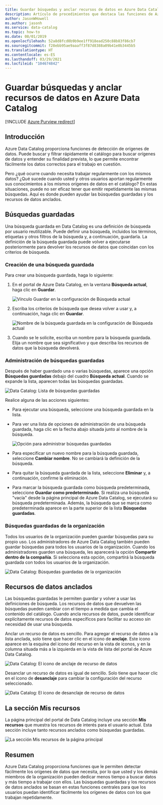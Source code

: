 ```yaml
---
title: Guardar búsquedas y anclar recursos de datos en Azure Data Catalog
description: Artículo de procedimientos que destaca las funciones de Azure Data Catalog para guardar orígenes de datos y recursos de datos para su uso posterior.
author: JasonWHowell
ms.author: jasonh
ms.service: data-catalog
ms.topic: how-to
ms.date: 08/01/2019
ms.openlocfilehash: 52a8d8fcd0b9b9ee1ff918ead250c88b83f86cb7
ms.sourcegitcommit: f28ebb95ae9aaaff3f87d8388a09b41e0b3445b5
ms.translationtype: HT
ms.contentlocale: es-ES
ms.lasthandoff: 03/29/2021
ms.locfileid: "104674842"
---
```

# <a name="save-searches-and-pin-data-assets-in-azure-data-catalog"></a>Guardar búsquedas y anclar recursos de datos en Azure Data Catalog

[!INCLUDE [Azure Purview redirect](../../includes/data-catalog-use-purview.md)]

## <a name="introduction"></a>Introducción
Azure Data Catalog proporciona funciones de detección de orígenes de datos. Puede buscar y filtrar rápidamente el catálogo para buscar orígenes de datos y entender su finalidad prevista, lo que permite encontrar fácilmente los datos correctos para el trabajo en cuestión.

Pero ¿qué ocurre cuando necesita trabajar regularmente con los mismos datos? ¿Qué sucede cuando usted y otros usuarios aportan regularmente sus conocimientos a los mismos orígenes de datos en el catálogo? En estas situaciones, puede no ser eficaz tener que emitir repetidamente las mismas búsquedas. Aquí es donde pueden ayudar las búsquedas guardadas y los recursos de datos anclados.

## <a name="saved-searches"></a>Búsquedas guardadas
Una búsqueda guardada en Data Catalog es una definición de búsqueda por usuario reutilizable. Puede definir una búsqueda, incluidos los términos, etiquetas y otros filtros de la búsqueda y, a continuación, guardarla. La definición de la búsqueda guardada puede volver a ejecutarse posteriormente para devolver los recursos de datos que coincidan con los criterios de búsqueda.

### <a name="create-a-saved-search"></a>Creación de una búsqueda guardada
Para crear una búsqueda guardada, haga lo siguiente:
1. En el portal de Azure Data Catalog, en la ventana **Búsqueda actual**, haga clic en **Guardar**. 

    ![Vínculo Guardar en la configuración de Búsqueda actual](./media/data-catalog-how-to-save-pin/01-save-option.png) 

2. Escriba los criterios de búsqueda que desea volver a usar y, a continuación, haga clic en **Guardar**.

    ![Nombre de la búsqueda guardada en la configuración de Búsqueda actual](./media/data-catalog-how-to-save-pin/02-name.png)

3. Cuando se le solicite, escriba un nombre para la búsqueda guardada. Elija un nombre que sea significativo y que describa los recursos de datos que la búsqueda devolverá.

### <a name="manage-saved-searches"></a>Administración de búsquedas guardadas
Después de haber guardado una o varias búsquedas, aparece una opción **Búsquedas guardadas** debajo del cuadro **Búsqueda actual**. Cuando se expande la lista, aparecen todas las búsquedas guardadas.

 ![Data Catalog: Lista de búsquedas guardadas](./media/data-catalog-how-to-save-pin/03-list.png)

Realice alguna de las acciones siguientes:

* Para ejecutar una búsqueda, seleccione una búsqueda guardada en la lista.

* Para ver una lista de opciones de administración de una búsqueda guardada, haga clic en la flecha abajo situada junto al nombre de la búsqueda.

    ![Opción para administrar búsquedas guardadas](./media/data-catalog-how-to-save-pin/04-managing.png)

* Para especificar un nuevo nombre para la búsqueda guardada, seleccione **Cambiar nombre**. No se cambiará la definición de la búsqueda.

* Para quitar la búsqueda guardada de la lista, seleccione **Eliminar** y, a continuación, confirme la eliminación.

* Para marcar la búsqueda guardada como búsqueda predeterminada, seleccione **Guardar como predeterminado**. Si realiza una búsqueda "vacía" desde la página principal de Azure Data Catalog, se ejecutará su búsqueda predeterminada. Además, la búsqueda que se marca como predeterminada aparece en la parte superior de la lista **Búsquedas guardadas**.

### <a name="organizational-saved-searches"></a>Búsquedas guardadas de la organización
Todos los usuarios de la organización pueden guardar búsquedas para su propio uso. Los administradores de Azure Data Catalog también pueden guardar búsquedas para todos los usuarios de la organización. Cuando los administradores guarden una búsqueda, les aparecerá la opción **Compartir dentro de la compañía**. Si selecciona esta opción, compartirá la búsqueda guardada con todos los usuarios de la organización.

 ![Data Catalog: Búsquedas guardadas de la organización](./media/data-catalog-how-to-save-pin/08-organizational-saved-search.png)

## <a name="pinned-data-assets"></a>Recursos de datos anclados
Las búsquedas guardadas le permiten guardar y volver a usar las definiciones de búsqueda. Los recursos de datos que devuelven las búsquedas pueden cambiar con el tiempo a medida que cambia el contenido del catálogo. Cuando ancla recursos de datos, puede identificar explícitamente recursos de datos específicos para facilitar su acceso sin necesidad de usar una búsqueda.

Anclar un recurso de datos es sencillo. Para agregar el recurso de datos a la lista anclada, solo tiene que hacer clic en el icono de **anclaje**. Este icono aparece en la esquina del icono del recurso en la vista de iconos, y en la columna situada más a la izquierda en la vista de lista del portal de Azure Data Catalog.

![Data Catalog: El icono de anclaje de recurso de datos](./media/data-catalog-how-to-save-pin/05-pinning.png)

Desanclar un recurso de datos es igual de sencillo. Solo tiene que hacer clic en el icono de **desanclaje** para cambiar la configuración del recurso seleccionado.

![Data Catalog: El icono de desanclaje de recurso de datos](./media/data-catalog-how-to-save-pin/06-unpinning.png)

## <a name="the-my-assets-section"></a>La sección Mis recursos
La página principal del portal de Data Catalog incluye una sección **Mis recursos** que muestra los recursos de interés para el usuario actual. Esta sección incluye tanto recursos anclados como búsquedas guardadas.

![La sección Mis recursos de la página principal](./media/data-catalog-how-to-save-pin/07-my-assets.png)

## <a name="summary"></a>Resumen
Azure Data Catalog proporciona funciones que le permiten detectar fácilmente los orígenes de datos que necesita, por lo que usted y los demás miembros de la organización pueden dedicar menos tiempo a buscar datos y más tiempo a trabajar con ellos. Las búsquedas guardadas y los recursos de datos anclados se basan en estas funciones centrales para que los usuarios puedan identificar fácilmente los orígenes de datos con los que trabajan repetidamente.
